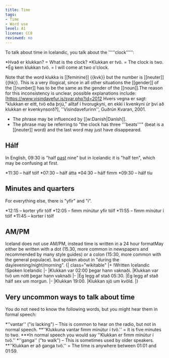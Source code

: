 ```yaml
---
title: Time
tags:
- Time
- Word use
level: A1
license: CC0
reviewed: no
---
```


To talk about time in Icelandic, you talk about the '''''clock''''':

*Hvað er klukkan? = What is the clock?
*Klukkan er tvö. = The clock is two.
*Ég kem klukkan tvö. = I will come at two o'clock.

Note that the word klukka is [[feminine]] {{kvk}} but the number is [[neuter]] {{hk}}. This is a very illogical, since in all other situations the [[gender]] of the [[number]] has to be the same as the gender of the [[noun]].<note>The reason for this inconsistency is unclear, possible explanations include:<ref>[https://www.visindavefur.is/svar.php?id=2012 Hvers vegna er sagt: "klukkan er eitt, tvö eða þrjú," alltaf í hvorugkyni, en ekki í kvenkyni úr því að klukkan er kvenkynsorð?], ''Vísindavefurinn'', Guðrún Kvaran, 2001.</ref>
* The phrase may be influenced by [[w:Danish|Danish]].
* The phrase may be referring to "the clock has three '''beats'''" (beat is a [[neuter]] word) and the last word may just have disappeared.</note>

## Hálf

In English, 09:30 is "half <u>past</u> nine" but in Icelandic it is "half ten", which may be confusing at first.

*11:30 – hálf tólf
*07:30 – hálf átta
*04:30 – hálf fimm
*09:30 – hálf tíu

## Minutes and quarters
For everything else, there is "yfir" and "í".

*12:15 – korter yfir tólf
*12:05 – fimm mínútur yfir tólf
*11:55 – fimm mínútur í tólf
*11:45 – korter í tólf

## AM/PM
Iceland does not use AM/PM, instead time is written in a 24 hour format<note>May either be written with a dot (15.30, more common in newspapers and recommended by many style guides) or a colon (15:30, more common with the general populace).</note> but spoken about in "during the day/evening/night/morning".
{| class="wikitable"
|+
!Written Icelandic
!Spoken Icelandic
|-
|Klukkan var 02:00 þegar hann vaknaði.
|Klukkan var tvö um nótt þegar hann vaknaði
|-
|Ég legg af stað 05:30.
|Ég legg af stað hálf sex um morgun.
|-
|Klukkan 19:00.
|Klukkan sjö um kvöld.
|}
## Very uncommon ways to talk about time
<level level="c1"/>

You do not need to know the following words, but you might hear them in formal speech:

*''vantar'' ("is lacking") – This is common to hear on the radio, but not in normal speech.
**''Klukkuna vantar fimm mínútur í tvö.'' = It is five minutes to two.
***In normal speech you would say ''Klukkan er fimm mínútur í tvö.''
*''ganga'' ("to walk") – This is sometimes used by older speakers.
**''Klukkan er að ganga tvö.'' = The time is anywhere between 01:01 and 01:59.

